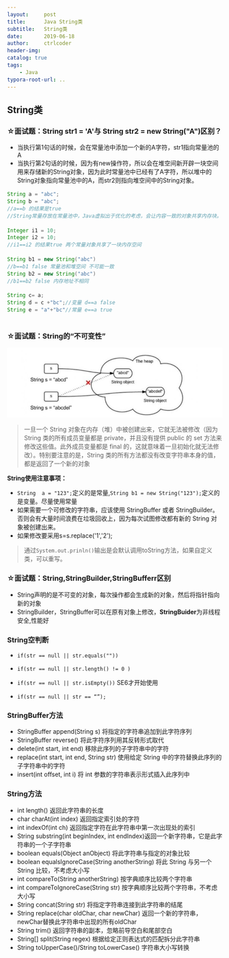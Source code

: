 ```yaml
---
layout:     post
title:      Java String类
subtitle:   String类 
date:       2019-06-18
author:     ctrlcoder
header-img: 
catalog: true
tags:
    - Java
typora-root-url: ..
---
```


## String类

### ☆面试题：String str1 = 'A'与 String str2 = new String("A")区别？

- 当执行第1句话的时候，会在常量池中添加一个新的A字符，str1指向常量池的A
- 当执行第2句话的时候，因为有new操作符，所以会在堆空间新开辟一块空间用来存储新的String对象，因为此时常量池中已经有了A字符，所以堆中的String对象指向常量池中的A，而str2则指向堆空间中的String对象。

```java
String a = "abc";
String b = "abc";
//a==b 的结果是true
//String常量存放在常量池中，Java虚拟出于优化的考虑，会让内容一致的对象共享内存块。

Integer i1 = 10;
Integer i2 = 10;
//i1==i2 的结果true 两个常量对象共享了一块内存空间

String b1 = new String("abc")
//b==b1 false 常量池和堆空间 不可能一致
String b2 = new String("abc")    
//b1==b2 false 内存地址不相同
    
String c= a;
String d = c +"bc";//变量 d==a false
String e = "a"+"bc"//常量 e==a true
    
```

### ☆面试题：String的“不可变性”

![preview](/img/assets_2019/46c03ae5abf6111879423f38375207cc_hd.jpg)

> 一旦一个 String 对象在内存（堆）中被创建出来，它就无法被修改（因为 String 类的所有成员变量都是 private，并且没有提供 public 的 set 方法来修改这些值。此外成员变量都是 final 的，这就意味着一旦初始化就无法修改）。特别要注意的是，String 类的所有方法都没有改变字符串本身的值，都是返回了一个新的对象
>
> 

**String使用注意事项：**

- `String  a = "123";`定义的是常量,`String b1 = new String("123");`定义的是变量。尽量使用常量
- 如果需要一个可修改的字符串，应该使用 StringBuffer 或者 StringBuilder。否则会有大量时间浪费在垃圾回收上，因为每次试图修改都有新的 String 对象被创建出来。
- 如果修改要采用s=s.replace('1','2');



> 通过`System.out.prinln()`输出是会默认调用toString方法，如果自定义类，可以重写。





### ☆面试题：String,StringBuilder,StringBufferr区别
- String声明的是不可变的对象，每次操作都会生成新的对象，然后将指针指向新的对象
- StringBuilder，StringBuffer可以在原有对象上修改，**StringBuider**为非线程安全,性能好




### String空判断

- `if(str == null || str.equals(""))`

- `if(str == null || str.length() != 0 )`

- `if(str == null || str.isEmpty())` SE6才开始使用

- `if(str == null || str == “”);`

  

### StringBuffer方法
- StringBuffer append(String s) 将指定的字符串追加到此字符序列
- StringBuffer reverse() 将此字符序列用其反转形式取代
- delete(int start, int end) 移除此序列的子字符串中的字符
- replace(int start, int end, String str) 使用给定 String 中的字符替换此序列的子字符串中的字符
- insert(int offset, int i) 将 int 参数的字符串表示形式插入此序列中

### String方法
- int length() 返回此字符串的长度
- char charAt(int index) 返回指定索引处的字符
- int indexOf(int ch) 返回指定字符在此字符串中第一次出现处的索引
- String substring(int beginIndex, int endIndex)返回一个新字符串，它是此字符串的一个子字符串
- boolean equals(Object anObject) 将此字符串与指定的对象比较
- boolean equalsIgnoreCase(String anotherString) 将此 String 与另一个 String 比较，不考虑大小写
- int compareTo(String anotherString) 按字典顺序比较两个字符串
- int compareToIgnoreCase(String str) 按字典顺序比较两个字符串，不考虑大小写
- String concat(String str) 将指定字符串连接到此字符串的结尾
- String replace(char oldChar, char newChar) 返回一个新的字符串，newChar替换此字符串中出现的所有oldChar
- String trim() 返回字符串的副本，忽略前导空白和尾部空白
- String[] split(String regex) 根据给定正则表达式的匹配拆分此字符串
- String toUpperCase()/String toLowerCase() 字符串大小写转换

